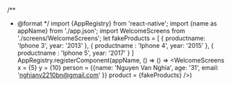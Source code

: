 /**
 * @format
 */
import {AppRegistry} from 'react-native';
import {name as appName} from './app.json';
import WelcomeScreens from './screens/WelcomeScreens';
let fakeProducts = [
    {
        productname: 'Iphone 3',
        year: '2013'
    },
    {
        productname : 'Iphone 4',
        year: '2015'
    },
    {
        productname : 'Iphone 5',
        year: '2017'
    }
]
AppRegistry.registerComponent(appName, 
    () => () => <WelcomeScreens
                x = {5} y = {10}
                person = {{name: 'Nguyen Van Nghia',
                            age: '31',
                            email: 'nghianv2210bn@gmail.com'
                }}
                product = {fakeProducts}
                />)
